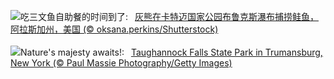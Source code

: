 ![](https://www.bing.com/th?id=OHR.GrizzlyFalls_ZH-CN5152476563_UHD.jpg&w=1000)吃三文鱼自助餐的时间到了:&nbsp;&ensp;[灰熊在卡特迈国家公园布鲁克斯瀑布捕捞鲑鱼，阿拉斯加州，美国 (© oksana.perkins/Shutterstock)](https://www.bing.com/th?id=OHR.GrizzlyFalls_ZH-CN5152476563_UHD.jpg)
<br><br/>
![](https://www.bing.com/th?id=OHR.TaughannockFalls_EN-US8509030625_UHD.jpg&w=1000)Nature's majesty awaits!:&nbsp;&ensp;[Taughannock Falls State Park in Trumansburg, New York (© Paul Massie Photography/Getty Images)](https://www.bing.com/th?id=OHR.TaughannockFalls_EN-US8509030625_UHD.jpg)
<br><br/>
